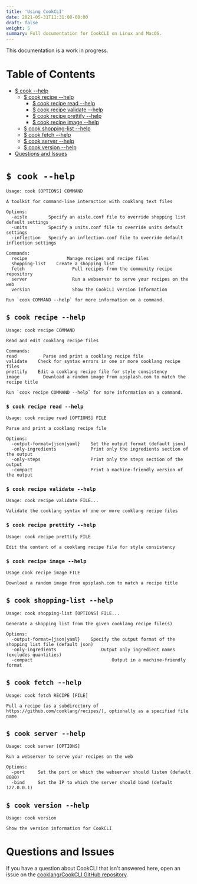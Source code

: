 ```yaml
---
title: 'Using CookCLI'
date: 2021-05-31T11:31:08-08:00
draft: false
weight: 5
summary: Full documentation for CookCLI on Linux and MacOS.
---
```


This documentation is a work in progress.

Table of Contents
=================

* [$ cook --help](#-cook---help)
   * [$ cook recipe --help](#-cook-recipe---help)
      * [$ cook recipe read --help](#-cook-recipe-read---help)
      * [$ cook recipe validate --help](#-cook-recipe-validate---help)
      * [$ cook recipe prettify --help](#-cook-recipe-prettify---help)
      * [$ cook recipe image --help](#-cook-recipe-image---help)
   * [$ cook shopping-list --help](#-cook-shopping-list---help)
   * [$ cook fetch --help](#-cook-fetch---help)
   * [$ cook server --help](#-cook-server---help)
   * [$ cook version --help](#-cook-version---help)
* [Questions and Issues](#questions-and-issues)


# `$ cook --help` 

```
Usage: cook [OPTIONS] COMMAND

A toolkit for command-line interaction with cooklang text files

Options:
  -aisle        Specify an aisle.conf file to override shopping list default settings
  -units        Specify a units.conf file to override units default settings
  -inflection   Specify an inflection.conf file to override default inflection settings

Commands:
  recipe	     	   Manage recipes and recipe files
  shopping-list	   Create a shopping list
  fetch 			     Pull recipes from the community recipe repository
  server			     Run a webserver to serve your recipes on the web
  version			     Show the CookCLI version information

Run `cook COMMAND --help` for more information on a command.
```

## `$ cook recipe --help`

```
Usage: cook recipe COMMAND

Read and edit cooklang recipe files

Commands:
read 		  Parse and print a cooklang recipe file
validate	Check for syntax errors in one or more cooklang recipe files
prettify	Edit a cooklang recipe file for style consistency
image		  Download a random image from upsplash.com to match the recipe title

Run `cook recipe COMMAND --help` for more information on a command.
```

### `$ cook recipe read --help`

```
Usage: cook recipe read [OPTIONS] FILE

Parse and print a cooklang recipe file

Options:
  -output-format={json|yaml}	Set the output format (default json)
  -only-ingredients				Print only the ingredients section of the output
  -only-steps					Print only the steps section of the output
  -compact						Print a machine-friendly version of the output
 ```

### `$ cook recipe validate --help`

```
Usage: cook recipe validate FILE...

Validate the cooklang syntax of one or more cooklang recipe files
```

### `$ cook recipe prettify --help`

```
Usage: cook recipe prettify FILE

Edit the content of a cooklang recipe file for style consistency
```



### `$ cook recipe image --help`

```
Usage cook recipe image FILE

Download a random image from upsplash.com to match a recipe title
```

## `$ cook shopping-list --help`

```
Usage: cook shopping-list [OPTIONS] FILE...

Generate a shopping list from the given cooklang recipe file(s)

Options:
  -output-format={json|yaml}	Specify the output format of the shopping list file (default json)
  -only-ingredients				    Output only ingredient names (excludes quantities)
  -compact						        Output in a machine-friendly format
```


## `$ cook fetch --help`

```
Usage: cook fetch RECIPE [FILE]

Pull a recipe (as a subdirectory of https://github.com/cooklang/recipes/), optionally as a specified file name
```

## `$ cook server --help`

```
Usage: cook server [OPTIONS]

Run a webserver to serve your recipes on the web

Options:
  -port		Set the port on which the webserver should listen (default 8080)
  -bind		Set the IP to which the server should bind (default 127.0.0.1)
```

## `$ cook version --help`

```
Usage: cook version

Show the version information for CookCLI
```

# Questions and Issues

If you have a question about CookCLI that isn't answered here, open an issue on the [cooklang/CookCLI GitHub repository](https://github.com/cooklang/CookCLI).
